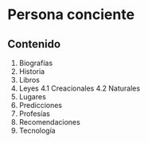 # Persona conciente

## Contenido

1. Biografías
2. Historia
3. Libros
4. Leyes
   4.1 Creacionales
   4.2 Naturales
5. Lugares
6. Predicciones
7. Profesías
8. Recomendaciones
9. Tecnología 
